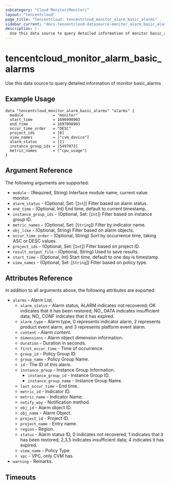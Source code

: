 ```yaml
---
subcategory: "Cloud Monitor(Monitor)"
layout: "tencentcloud"
page_title: "TencentCloud: tencentcloud_monitor_alarm_basic_alarms"
sidebar_current: "docs-tencentcloud-datasource-monitor_alarm_basic_alarms"
description: |-
  Use this data source to query detailed information of monitor basic_alarms
---
```


# tencentcloud_monitor_alarm_basic_alarms

Use this data source to query detailed information of monitor basic_alarms

## Example Usage

```hcl
data "tencentcloud_monitor_alarm_basic_alarms" "alarms" {
  module             = "monitor"
  start_time         = 1696990903
  end_time           = 1697098903
  occur_time_order   = "DESC"
  project_ids        = [0]
  view_names         = ["cvm_device"]
  alarm_status       = [1]
  instance_group_ids = [5497073]
  metric_names       = ["cpu_usage"]
}
```

## Argument Reference

The following arguments are supported:

* `module` - (Required, String) Interface module name, current value monitor.
* `alarm_status` - (Optional, Set: [`Int`]) Filter based on alarm status.
* `end_time` - (Optional, Int) End time, default to current timestamp.
* `instance_group_ids` - (Optional, Set: [`Int`]) Filter based on instance group ID.
* `metric_names` - (Optional, Set: [`String`]) Filter by indicator name.
* `obj_like` - (Optional, String) Filter based on alarm objects.
* `occur_time_order` - (Optional, String) Sort by occurrence time, taking ASC or DESC values.
* `project_ids` - (Optional, Set: [`Int`]) Filter based on project ID.
* `result_output_file` - (Optional, String) Used to save results.
* `start_time` - (Optional, Int) Start time, default to one day is timestamp.
* `view_names` - (Optional, Set: [`String`]) Filter based on policy type.

## Attributes Reference

In addition to all arguments above, the following attributes are exported:

* `alarms` - Alarm List.
  * `alarm_status` - Alarm status, ALARM indicates not recovered; OK indicates that it has been restored; NO_ DATA indicates insufficient data; NO_ CONF indicates that it has expired.
  * `alarm_type` - Alarm type, 0 represents indicator alarm, 2 represents product event alarm, and 3 represents platform event alarm.
  * `content` - Alarm content.
  * `dimensions` - Alarm object dimension information.
  * `duration` - Duration in seconds.
  * `first_occur_time` - Time of occurrence.
  * `group_id` - Policy Group ID.
  * `group_name` - Policy Group Name.
  * `id` - The ID of this alarm.
  * `instance_group` - Instance Group Information.
    * `instance_group_id` - Instance Group ID.
    * `instance_group_name` - Instance Group Name.
  * `last_occur_time` - End time.
  * `metric_id` - Indicator ID.
  * `metric_name` - Indicator Name.
  * `notify_way` - Notification method.
  * `obj_id` - Alarm object ID.
  * `obj_name` - Alarm Object.
  * `project_id` - Project ID.
  * `project_name` - Entry name.
  * `region` - Region.
  * `status` - Alarm status ID, 0 indicates not recovered; 1 indicates that it has been restored; 2,3,5 indicates insufficient data; 4 indicates it has expired.
  * `view_name` - Policy Type.
  * `vpc` - VPC, only CVM has.
* `warning` - Remarks.


## Timeouts

<no value>



